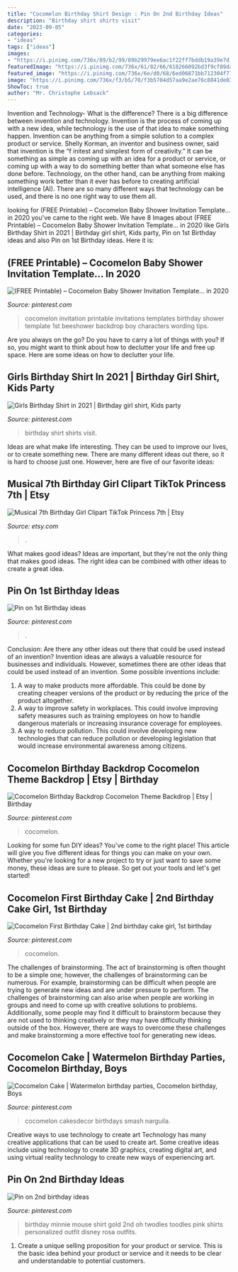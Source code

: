 ```yaml
---
title: "Cocomelon Birthday Shirt Design : Pin On 2nd Birthday Ideas"
description: "Birthday shirt shirts visit"
date: "2023-09-05"
categories:
- "ideas"
tags: ["ideas"]
images:
- "https://i.pinimg.com/736x/89/b2/99/89b29979ee6ac1f22ff7bddb19a39e7d.jpg"
featuredImage: "https://i.pinimg.com/736x/61/82/66/618266092bd3f9cf89dade52ceeac190.jpg"
featured_image: "https://i.pinimg.com/736x/6e/d0/68/6ed06871bb712304f77b95f962818377.jpg"
image: "https://i.pinimg.com/736x/f3/b5/70/f3b5704d57aa9e2ae76c8841de03491b--minnie-mouse-nd-birthday.jpg"
ShowToc: true
author: "Mr. Christophe Lebsack"
---
```



Invention and Technology- What is the difference?
There is a big difference between invention and technology. Invention is the process of coming up with a new idea, while technology is the use of that idea to make something happen. Invention can be anything from a simple solution to a complex product or service. Shelly Korman, an inventor and business owner, said that invention is the “f initest and simplest form of creativity.” It can be something as simple as coming up with an idea for a product or service, or coming up with a way to do something better than what someone else has done before. Technology, on the other hand, can be anything from making something work better than it ever has before to creating artificial intelligence (AI). There are so many different ways that technology can be used, and there is no one right way to use them all.

	

		
looking for (FREE Printable) – Cocomelon Baby Shower Invitation Template… in 2020 you've came to the right web. We have 8 Images about (FREE Printable) – Cocomelon Baby Shower Invitation Template… in 2020 like Girls Birthday Shirt in 2021 | Birthday girl shirt, Kids party, Pin on 1st Birthday ideas and also Pin on 1st Birthday ideas. Here it is:
		
    
## (FREE Printable) – Cocomelon Baby Shower Invitation Template… In 2020

<img loading=lazy src="https://i.pinimg.com/736x/61/82/66/618266092bd3f9cf89dade52ceeac190.jpg" onerror="this.onerror=null;this.src='https://tse1.mm.bing.net/th?id=OIP.iAaM07dPKLnPf5Vd6zmHSgHaFS&amp;pid=15.1';" alt="(FREE Printable) – Cocomelon Baby Shower Invitation Template… in 2020">

_Source: pinterest.com_

>cocomelon invitation printable invitations templates birthday shower template 1st beeshower backdrop boy characters wording tips. 

	

Are you always on the go? Do you have to carry a lot of things with you? If so, you might want to think about how to declutter your life and free up space. Here are some ideas on how to declutter your life.

    
## Girls Birthday Shirt In 2021 | Birthday Girl Shirt, Kids Party

<img loading=lazy src="https://i.pinimg.com/736x/e4/09/6a/e4096a4bc0ceda6200999bfa8eb8fe7d.jpg" onerror="this.onerror=null;this.src='https://tse2.mm.bing.net/th?id=OIP._-qvodW4LlEZa-vlTJO3SAHaF4&amp;pid=15.1';" alt="Girls Birthday Shirt in 2021 | Birthday girl shirt, Kids party">

_Source: pinterest.com_

>birthday shirt shirts visit. 

	

Ideas are what make life interesting. They can be used to improve our lives, or to create something new. There are many different ideas out there, so it is hard to choose just one. However, here are five of our favorite ideas: 

    
## Musical 7th Birthday Girl Clipart TikTok Princess 7th | Etsy

<img loading=lazy src="https://i.etsystatic.com/22237440/r/il/0dc3db/3061898295/il_fullxfull.3061898295_9wl0.jpg" onerror="this.onerror=null;this.src='https://tse4.mm.bing.net/th?id=OIP.oAor-YhxesGx3s4FaW6mMQHaGK&amp;pid=15.1';" alt="Musical 7th Birthday Girl Clipart TikTok Princess 7th | Etsy">

_Source: etsy.com_

>. 

	

What makes good ideas?
Ideas are important, but they're not the only thing that makes good ideas. The right idea can be combined with other ideas to create a great idea.

    
## Pin On 1st Birthday Ideas

<img loading=lazy src="https://i.pinimg.com/736x/89/b2/99/89b29979ee6ac1f22ff7bddb19a39e7d.jpg" onerror="this.onerror=null;this.src='https://tse1.mm.bing.net/th?id=OIP.bB36vzyMnLPhTFmPmGWL-gHaEo&amp;pid=15.1';" alt="Pin on 1st Birthday ideas">

_Source: pinterest.com_

>. 

	

Conclusion: Are there any other ideas out there that could be used instead of an invention?
Invention ideas are always a valuable resource for businesses and individuals. However, sometimes there are other ideas that could be used instead of an invention. Some possible inventions include:
1. A way to make products more affordable. This could be done by creating cheaper versions of the product or by reducing the price of the product altogether.
2. A way to improve safety in workplaces. This could involve improving safety measures such as training employees on how to handle dangerous materials or increasing insurance coverage for employees.
3. A way to reduce pollution. This could involve developing new technologies that can reduce pollution or developing legislation that would increase environmental awareness among citizens.

    
## Cocomelon Birthday Backdrop Cocomelon Theme Backdrop | Etsy | Birthday

<img loading=lazy src="https://i.pinimg.com/736x/e3/37/66/e33766039dccbe1d85f9081b4abc0ede.jpg" onerror="this.onerror=null;this.src='https://tse1.mm.bing.net/th?id=OIP.-5SO_fzCY7Wv3MlzI5zooAHaFk&amp;pid=15.1';" alt="Cocomelon Birthday Backdrop Cocomelon Theme Backdrop | Etsy | Birthday">

_Source: pinterest.com_

>cocomelon. 

	

Looking for some fun DIY ideas? You've come to the right place! This article will give you five different ideas for things you can make on your own. Whether you're looking for a new project to try or just want to save some money, these ideas are sure to please. So get out your tools and let's get started!

    
## Cocomelon First Birthday Cake | 2nd Birthday Cake Girl, 1st Birthday

<img loading=lazy src="https://i.pinimg.com/736x/bd/a3/1a/bda31ae513d9d17cc6d578805c37b6af.jpg" onerror="this.onerror=null;this.src='https://tse2.mm.bing.net/th?id=OIP.zOfturXU9-L7zCyBIHJmvAHaJ3&amp;pid=15.1';" alt="Cocomelon First Birthday Cake | 2nd birthday cake girl, 1st birthday">

_Source: pinterest.com_

>cocomelon. 

	

The challenges of brainstorming.
The act of brainstorming is often thought to be a simple one; however, the challenges of brainstorming can be numerous. For example, brainstorming can be difficult when people are trying to generate new ideas and are under pressure to perform. The challenges of brainstorming can also arise when people are working in groups and need to come up with creative solutions to problems. Additionally, some people may find it difficult to brainstorm because they are not used to thinking creatively or they may have difficulty thinking outside of the box. However, there are ways to overcome these challenges and make brainstorming a more effective tool for generating new ideas.

    
## Cocomelon Cake | Watermelon Birthday Parties, Cocomelon Birthday, Boys

<img loading=lazy src="https://i.pinimg.com/736x/6e/d0/68/6ed06871bb712304f77b95f962818377.jpg" onerror="this.onerror=null;this.src='https://tse1.mm.bing.net/th?id=OIP.YqgonAElVFuBziR9rKL4yQHaJQ&amp;pid=15.1';" alt="Cocomelon Cake | Watermelon birthday parties, Cocomelon birthday, Boys">

_Source: pinterest.com_

>cocomelon cakesdecor birthdays smash narguila. 

	

Creative ways to use technology to create art
Technology has many creative applications that can be used to create art. Some creative ideas include using technology to create 3D graphics, creating digital art, and using virtual reality technology to create new ways of experiencing art.

    
## Pin On 2nd Birthday Ideas

<img loading=lazy src="https://i.pinimg.com/736x/f3/b5/70/f3b5704d57aa9e2ae76c8841de03491b--minnie-mouse-nd-birthday.jpg" onerror="this.onerror=null;this.src='https://tse2.mm.bing.net/th?id=OIP.C3OPdbSS_LEiWVTWkskG7wEsEs&amp;pid=15.1';" alt="Pin on 2nd birthday ideas">

_Source: pinterest.com_

>birthday minnie mouse shirt gold 2nd oh twodles toodles pink shirts personalized outfit disney rosa outfits. 

	

1. Create a unique selling proposition for your product or service. This is the basic idea behind your product or service and it needs to be clear and understandable to potential customers. 

